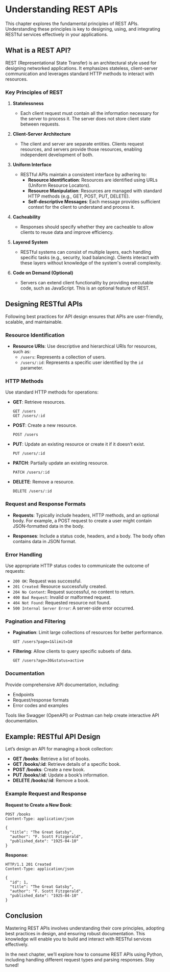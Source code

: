 # Understanding REST APIs

This chapter explores the fundamental principles of REST APIs. Understanding these principles is key to designing, using, and integrating RESTful services effectively in your applications.

## What is a REST API?

REST (Representational State Transfer) is an architectural style used for designing networked applications. It emphasizes stateless, client-server communication and leverages standard HTTP methods to interact with resources.

### Key Principles of REST

1. **Statelessness**
   - Each client request must contain all the information necessary for the server to process it. The server does not store client state between requests.

2. **Client-Server Architecture**
   - The client and server are separate entities. Clients request resources, and servers provide those resources, enabling independent development of both.

3. **Uniform Interface**
   - RESTful APIs maintain a consistent interface by adhering to:
     - **Resource Identification**: Resources are identified using URLs (Uniform Resource Locators).
     - **Resource Manipulation**: Resources are managed with standard HTTP methods (e.g., GET, POST, PUT, DELETE).
     - **Self-descriptive Messages**: Each message provides sufficient context for the client to understand and process it.

4. **Cacheability**
   - Responses should specify whether they are cacheable to allow clients to reuse data and improve efficiency.

5. **Layered System**
   - RESTful systems can consist of multiple layers, each handling specific tasks (e.g., security, load balancing). Clients interact with these layers without knowledge of the system's overall complexity.

6. **Code on Demand (Optional)**
   - Servers can extend client functionality by providing executable code, such as JavaScript. This is an optional feature of REST.

## Designing RESTful APIs

Following best practices for API design ensures that APIs are user-friendly, scalable, and maintainable.

### Resource Identification

- **Resource URIs**: Use descriptive and hierarchical URIs for resources, such as:
  - `/users`: Represents a collection of users.
  - `/users/:id`: Represents a specific user identified by the `id` parameter.

### HTTP Methods

Use standard HTTP methods for operations:

- **GET**: Retrieve resources.
  ```http
  GET /users
  GET /users/:id
  ```

- **POST**: Create a new resource.
  ```http
  POST /users
  ```

- **PUT**: Update an existing resource or create it if it doesn’t exist.
  ```http
  PUT /users/:id
  ```

- **PATCH**: Partially update an existing resource.
  ```http
  PATCH /users/:id
  ```

- **DELETE**: Remove a resource.
  ```http
  DELETE /users/:id
  ```

### Request and Response Formats

- **Requests**: Typically include headers, HTTP methods, and an optional body. For example, a POST request to create a user might contain JSON-formatted data in the body.

- **Responses**: Include a status code, headers, and a body. The body often contains data in JSON format.

### Error Handling

Use appropriate HTTP status codes to communicate the outcome of requests:
- `200 OK`: Request was successful.
- `201 Created`: Resource successfully created.
- `204 No Content`: Request successful, no content to return.
- `400 Bad Request`: Invalid or malformed request.
- `404 Not Found`: Requested resource not found.
- `500 Internal Server Error`: A server-side error occurred.

### Pagination and Filtering

- **Pagination**: Limit large collections of resources for better performance.
  ```http
  GET /users?page=1&limit=10
  ```

- **Filtering**: Allow clients to query specific subsets of data.
  ```http
  GET /users?age=30&status=active
  ```

### Documentation

Provide comprehensive API documentation, including:
- Endpoints
- Request/response formats
- Error codes and examples

Tools like Swagger (OpenAPI) or Postman can help create interactive API documentation.

## Example: RESTful API Design

Let’s design an API for managing a book collection:

- **GET /books**: Retrieve a list of books.
- **GET /books/:id**: Retrieve details of a specific book.
- **POST /books**: Create a new book.
- **PUT /books/:id**: Update a book’s information.
- **DELETE /books/:id**: Remove a book.

### Example Request and Response

**Request to Create a New Book**:
```http
POST /books
Content-Type: application/json

{
  "title": "The Great Gatsby",
  "author": "F. Scott Fitzgerald",
  "published_date": "1925-04-10"
}
```

**Response**:
```http
HTTP/1.1 201 Created
Content-Type: application/json

{
  "id": 1,
  "title": "The Great Gatsby",
  "author": "F. Scott Fitzgerald",
  "published_date": "1925-04-10"
}
```

## Conclusion

Mastering REST APIs involves understanding their core principles, adopting best practices in design, and ensuring robust documentation. This knowledge will enable you to build and interact with RESTful services effectively.

In the next chapter, we’ll explore how to consume REST APIs using Python, including handling different request types and parsing responses. Stay tuned!
